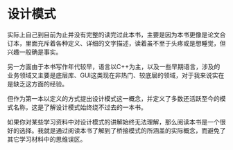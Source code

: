# 设计模式

实际上自己到目前为止并没有完整的读完过此本书，主要是因为本书更像是论文合订本，里面充斥着各种定义、详细的文字描述，读着虽不至于头疼或是想睡觉，但兴趣一般确是事实。

另一方面由于本书写作年代较早，语言以C++为主，以及一些早期语言，涉及的业务领域又主要是底层库、GUI这类现在非热门、较底层的领域，对于我来说实在是缺乏这方面的经验。

但作为第一本以定义的方式提出设计模式这一概念，并定义了多数还活跃至今的模式名称，这是了解设计模式始终绕不过去的一本书。

如果你对某些学习资料中对设计模式的讲解始终无法理解，那么阅读本书是一个很好的选择。我就是通过阅读本书了解到了桥接模式的所涵盖的实际概念，而避免了其它学习材料中的思维误区。